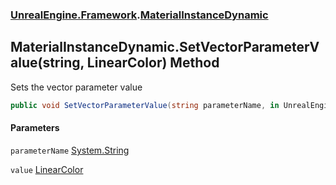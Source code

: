 ### [UnrealEngine.Framework](UnrealEngine_Framework.md 'UnrealEngine.Framework').[MaterialInstanceDynamic](MaterialInstanceDynamic.md 'UnrealEngine.Framework.MaterialInstanceDynamic')
## MaterialInstanceDynamic.SetVectorParameterValue(string, LinearColor) Method
Sets the vector parameter value  
```csharp
public void SetVectorParameterValue(string parameterName, in UnrealEngine.Framework.LinearColor value);
```
#### Parameters
<a name='UnrealEngine_Framework_MaterialInstanceDynamic_SetVectorParameterValue(string_UnrealEngine_Framework_LinearColor)_parameterName'></a>
`parameterName` [System.String](https://docs.microsoft.com/en-us/dotnet/api/System.String 'System.String')  
  
<a name='UnrealEngine_Framework_MaterialInstanceDynamic_SetVectorParameterValue(string_UnrealEngine_Framework_LinearColor)_value'></a>
`value` [LinearColor](LinearColor.md 'UnrealEngine.Framework.LinearColor')  
  
